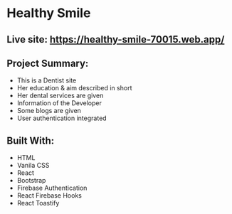 # Healthy Smile

## Live site: https://healthy-smile-70015.web.app/

## Project Summary:

- This is a Dentist site
- Her education & aim described in short
- Her dental services are given
- Information of the Developer
- Some blogs are given
- User authentication integrated

## Built With:

- HTML
- Vanila CSS
- React
- Bootstrap
- Firebase Authentication
- React Firebase Hooks
- React Toastify
